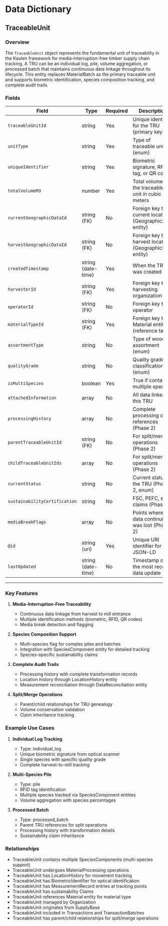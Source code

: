 # Data Dictionary

## TraceableUnit

### Overview
The `TraceableUnit` object represents the fundamental unit of traceability in the Kaulen framework for media-interruption-free timber supply chain tracking. A TRU can be an individual log, pile, volume aggregation, or processed batch that maintains continuous data linkage throughout its lifecycle. This entity replaces MaterialBatch as the primary traceable unit and supports biometric identification, species composition tracking, and complete audit trails.

### Fields

| Field                         | Type             | Required | Description                                                                 | Examples                                    |
|------------------------------|------------------|----------|-----------------------------------------------------------------------------|---------------------------------------------|
| `traceableUnitId`            | string           | Yes      | Unique identifier for the TRU (primary key)                               | `TRU-LOG-001`, `TRU-PILE-CA-Klamath-042`   |
| `unitType`                   | string           | Yes      | Type of traceable unit (enum)                                             | `individual_log`, `pile`, `volume_aggregation`, `processed_batch` |
| `uniqueIdentifier`           | string           | Yes      | Biometric signature, RFID tag, or QR code                                | `BIO-OAK-12345`, `RFID-TAG-67890`, `QR-CODE-ABC123` |
| `totalVolumeM3`              | number           | Yes      | Total volume of the traceable unit in cubic meters                        | `12.5`, `250.75`, `1000.0`                |
| `currentGeographicDataId`    | string (FK)      | No       | Foreign key to current location (GeographicData entity)                   | `GEO-MILL-ENTRANCE-001`, `GEO-FOREST-ROAD-23` |
| `harvestGeographicDataId`    | string (FK)      | No       | Foreign key to harvest location (GeographicData entity)                   | `GEO-HARVEST-SITE-CA-001`                 |
| `createdTimestamp`           | string (date-time)| Yes     | When the TRU was created                                                  | `2025-07-21T08:30:00Z`                    |
| `harvesterId`                | string (FK)      | Yes      | Foreign key to harvesting organization                                    | `ORG-HARVESTER-001`                       |
| `operatorId`                 | string (FK)      | No       | Foreign key to operator                                                   | `OP-JOHN-DOE-001`                         |
| `materialTypeId`             | string (FK)      | Yes      | Foreign key to Material entity (reference table)                         | `MAT-TYPE-PINE`, `MAT-TYPE-FIR`           |
| `assortmentType`             | string           | No       | Type of wood assortment (enum)                                           | `sawlog`, `pulpwood`, `biomass`, `chips`   |
| `qualityGrade`               | string           | No       | Quality grade classification (enum)                                       | `A`, `B`, `C`, `structural`, `fuel`        |
| `isMultiSpecies`             | boolean          | Yes      | True if contains multiple species                                         | `true`, `false`                           |
| `attachedInformation`        | array<string>    | No       | All data linked to this TRU                                             | `["moisture_content: 12%", "bark_removed: true"]` |
| `processingHistory`          | array<string>    | No       | Complete processing chain references (Phase 2)                           | `["PROC-FELL-001", "PROC-LIMB-002"]`     |
| `parentTraceableUnitId`      | string (FK)      | No       | For split/merge operations (Phase 2)                                     | `TRU-PARENT-001`                          |
| `childTraceableUnitIds`      | array<string>    | No       | For split/merge operations (Phase 2)                                     | `["TRU-CHILD-001", "TRU-CHILD-002"]`     |
| `currentStatus`              | string           | No       | Current status of the TRU (Phase 2, enum)                               | `active`, `processed`, `delivered`, `consumed` |
| `sustainabilityCertification`| string           | No       | FSC, PEFC, etc. claims (Phase 2)                                        | `FSC-Mix Credit`, `SBP-compliant`         |
| `mediaBreakFlags`            | array<string>    | No       | Points where data continuity was lost (Phase 2)                         | `["RFID_tag_lost_at_forest_road", "GPS_signal_interrupted"]` |
| `@id`                        | string (uri)     | Yes      | Unique URI identifier for JSON-LD                                        | `https://github.com/carbondirect/BOOST/schemas/traceable-unit/TRU-001` |
| `lastUpdated`                | string (date-time)| No      | Timestamp of the most recent data update                                 | `2025-07-21T15:45:00Z`                   |

---

### Key Features

1. **Media-Interruption-Free Traceability**
   - Continuous data linkage from harvest to mill entrance
   - Multiple identification methods (biometric, RFID, QR codes)
   - Media break detection and flagging

2. **Species Composition Support**
   - Multi-species flag for complex piles and batches
   - Integration with SpeciesComponent entity for detailed tracking
   - Species-specific sustainability claims

3. **Complete Audit Trails**
   - Processing history with complete transformation records
   - Location history through LocationHistory entity
   - Measurement reconciliation through DataReconciliation entity

4. **Split/Merge Operations**
   - Parent/child relationships for TRU genealogy
   - Volume conservation validation
   - Claim inheritance tracking

### Example Use Cases

1. **Individual Log Tracking**
   - Type: individual_log
   - Unique biometric signature from optical scanner
   - Single species with specific quality grade
   - Complete harvest-to-mill tracking

2. **Multi-Species Pile**
   - Type: pile
   - RFID tag identification
   - Multiple species tracked via SpeciesComponent entities
   - Volume aggregation with species percentages

3. **Processed Batch**
   - Type: processed_batch
   - Parent TRU references for split operations
   - Processing history with transformation details
   - Sustainability claim inheritance

### Relationships
- TraceableUnit contains multiple SpeciesComponents (multi-species support)
- TraceableUnit undergoes MaterialProcessing operations
- TraceableUnit has LocationHistory for movement tracking
- TraceableUnit has BiometricIdentifier for optical identification
- TraceableUnit has MeasurementRecord entries at tracking points
- TraceableUnit has sustainability Claims
- TraceableUnit references Material entity for material type
- TraceableUnit managed by Organization
- TraceableUnit originates from SupplyBase
- TraceableUnit included in Transactions and TransactionBatches
- TraceableUnit has parent/child relationships for split/merge operations